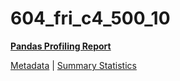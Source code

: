 # 604_fri_c4_500_10

[**Pandas Profiling Report**](https://epistasislab.github.io/penn-ml-benchmarks/profile/604_fri_c4_500_10.html)

[Metadata](metadata.yaml) | [Summary Statistics](summary_stats.tsv)

